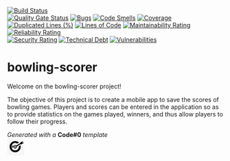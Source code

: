 [![Build Status](https://codefirst.ddns.net/api/badges/jeremy.tremblay/bowling-scorer/status.svg)](https://codefirst.ddns.net/jeremy.tremblay/bowling-scorer)  
[![Quality Gate Status](https://codefirst.ddns.net/sonar/api/project_badges/measure?project=bowling-scorer&metric=alert_status)](https://codefirst.ddns.net/sonar/dashboard?id=bowling-scorer)
[![Bugs](https://codefirst.ddns.net/sonar/api/project_badges/measure?project=bowling-scorer&metric=bugs)](https://codefirst.ddns.net/sonar/dashboard?id=bowling-scorer)
[![Code Smells](https://codefirst.ddns.net/sonar/api/project_badges/measure?project=bowling-scorer&metric=code_smells)](https://codefirst.ddns.net/sonar/dashboard?id=bowling-scorer)
[![Coverage](https://codefirst.ddns.net/sonar/api/project_badges/measure?project=bowling-scorer&metric=coverage)](https://codefirst.ddns.net/sonar/dashboard?id=bowling-scorer)  
[![Duplicated Lines (%)](https://codefirst.ddns.net/sonar/api/project_badges/measure?project=bowling-scorer&metric=duplicated_lines_density)](https://codefirst.ddns.net/sonar/dashboard?id=bowling-scorer)
[![Lines of Code](https://codefirst.ddns.net/sonar/api/project_badges/measure?project=bowling-scorer&metric=ncloc)](https://codefirst.ddns.net/sonar/dashboard?id=bowling-scorer)
[![Maintainability Rating](https://codefirst.ddns.net/sonar/api/project_badges/measure?project=bowling-scorer&metric=sqale_rating)](https://codefirst.ddns.net/sonar/dashboard?id=bowling-scorer)
[![Reliability Rating](https://codefirst.ddns.net/sonar/api/project_badges/measure?project=bowling-scorer&metric=reliability_rating)](https://codefirst.ddns.net/sonar/dashboard?id=bowling-scorer)  
[![Security Rating](https://codefirst.ddns.net/sonar/api/project_badges/measure?project=bowling-scorer&metric=security_rating)](https://codefirst.ddns.net/sonar/dashboard?id=bowling-scorer)
[![Technical Debt](https://codefirst.ddns.net/sonar/api/project_badges/measure?project=bowling-scorer&metric=sqale_index)](https://codefirst.ddns.net/sonar/dashboard?id=bowling-scorer)
[![Vulnerabilities](https://codefirst.ddns.net/sonar/api/project_badges/measure?project=bowling-scorer&metric=vulnerabilities)](https://codefirst.ddns.net/sonar/dashboard?id=bowling-scorer)  


# bowling-scorer  

Welcome on the bowling-scorer project!  

The objective of this project is to create a mobile app to save the scores of bowling games. Players and scores can be entered in the application so as to provide statistics on the games played, winners, and thus allow players to follow their progress.  

_Generated with a_ **Code#0** _template_  
<img src="Documentation/doc_images/CodeFirst.png" height=40/>   